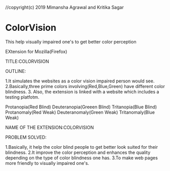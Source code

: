 //copyright(c) 2019  Mimansha Agrawal and Kritika Sagar

# ColorVision
This help visually impaired one's to get better color perception

EXtension for Mozilla(Firefox) 

TITLE:COLORVISION

OUTLINE:

1.It simulates the websites as a color vision impaired person would see.
2.Basically,three prime colors involving(Red,Blue,Green) have different color blindness.
3. Also, the extension is linked with a website which includes a testing platfotm.

Protanopia(Red Blind)
Deuteranopia(Greeen Blind)
Tritanopia(Blue Blind)
Protanomaly(Red Weak)
Deuteranomaly(Green Weak)
Tritanomaly(Blue Weak)

NAME OF THE EXTENSION:COLORVISION

PROBLEM SOLVED:

1.Basically, it help the color blind people to get better look suited for their blindness.
2.It improve the color perception and enhances the quality depending on the type of color blindness one has.
3.To make web pages more friendly to visually impaired one's.
